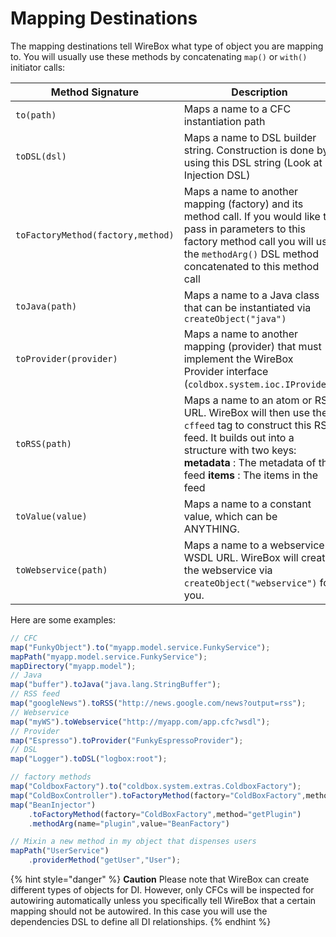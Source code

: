# Mapping Destinations

The mapping destinations tell WireBox what type of object you are mapping to. You will usually use these methods by concatenating `map()` or `with()` initiator calls:

| Method Signature                  | Description                                                                                                                                                                                                                   |
| --------------------------------- | ----------------------------------------------------------------------------------------------------------------------------------------------------------------------------------------------------------------------------- |
| `to(path)`                        | Maps a name to a CFC instantiation path                                                                                                                                                                                       |
| `toDSL(dsl)`                      | Maps a name to DSL builder string. Construction is done by using this DSL string (Look at Injection DSL)                                                                                                                      |
| `toFactoryMethod(factory,method)` | Maps a name to another mapping (factory) and its method call. If you would like to pass in parameters to this factory method call you will use the `methodArg()` DSL method concatenated to this method call                  |
| `toJava(path)`                    | Maps a name to a Java class that can be instantiated via `createObject("java")`                                                                                                                                               |
| `toProvider(provider)`            | Maps a name to another mapping (provider) that must implement the WireBox Provider interface (`coldbox.system.ioc.IProvider`)                                                                                                 |
| `toRSS(path)`                     | Maps a name to an atom or RSS URL. WireBox will then use the `cffeed` tag to construct this RSS feed. It builds out into a structure with two keys: **metadata** : The metadata of the feed **items** : The items in the feed |
| `toValue(value)`                  | Maps a name to a constant value, which can be ANYTHING.                                                                                                                                                                       |
| `toWebservice(path)`              | Maps a name to a webservice WSDL URL. WireBox will create the webservice via `createObject("webservice")` for you.                                                                                                            |

Here are some examples:

```javascript
// CFC
map("FunkyObject").to("myapp.model.service.FunkyService");
mapPath("myapp.model.service.FunkyService");
mapDirectory("myapp.model");
// Java
map("buffer").toJava("java.lang.StringBuffer");
// RSS feed
map("googleNews").toRSS("http://news.google.com/news?output=rss");
// Webservice
map("myWS").toWebservice("http://myapp.com/app.cfc?wsdl");
// Provider
map("Espresso").toProvider("FunkyEspressoProvider");
// DSL
map("Logger").toDSL("logbox:root");

// factory methods
map("ColdboxFactory").to("coldbox.system.extras.ColdboxFactory");
map("ColdBoxController").toFactoryMethod(factory="ColdBoxFactory",method="getColdBox");
map("BeanInjector")
    .toFactoryMethod(factory="ColdBoxFactory",method="getPlugin")
    .methodArg(name="plugin",value="BeanFactory")

// Mixin a new method in my object that dispenses users
mapPath("UserService")
    .providerMethod("getUser","User");
```

{% hint style="danger" %}
**Caution** Please note that WireBox can create different types of objects for DI. However, only CFCs will be inspected for autowiring automatically unless you specifically tell WireBox that a certain mapping should not be autowired. In this case you will use the dependencies DSL to define all DI relationships.
{% endhint %}
